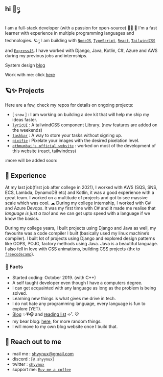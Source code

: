 ## hi 🎀༘

I am a full-stack developer (with a passion for open-source) 🫶🏽 🌷  I'm a fast learner with experience in multiple programming languages and technologies. 🪐༘ I am building with [`NodeJS`](https://nodejs.org/en/about), [`TypeScript`](https://www.typescriptlang.org/docs/), [` React `](https://react.dev/), [` TailwindCSS `](https://tailwindcss.com/) and [` ExpressJS `](https://expressjs.com/). 
I have worked with Django, Java, Kotlin, C#, Azure and AWS during my previous jobs and internships.

System design [blog](http://tinyurl.com/sys-dsn)

Work with me: click [here](https://www.shyynux.xyz/work)

## 🪐✨ Projects

Here are a few, check my repos for details on ongoing projects:
- [ `snow` ] : I am working on building a dev kit that will help me ship my ideas faster. 
- [`lyricUI`](https://lyricui.com/) : A tailwindCSS component Library. (new features are added on the weekends)
- [`taskbar`](https://taskbar-gamma.vercel.app/) : A way to store your tasks without signing up.
- [`pixifie`](https://pixifie.xyz) : Pixelate your images with the desired pixelation level.
- [`ethmumbai's official website`](https://ethmumbai.in/) : worked on most of the development of this website (react, tailwindcss)

:more will be added soon:

## 🧸 Experience

At my last job(first job after college in 2021), I worked with AWS (SQS, SNS, ECS, Lambda, DynamoDB etc) and Kotlin, it was a good experience with a great team. I worked on a multitude of projects and got to see massive scale which was cool. ☁︎ During my college internship, I worked with C# and Azure Devops. It was my first time with C# and it made me realise that _language is just a tool_ and we can get upto speed with a language if we know the basics.

During my college years, I built projects using Django and Java as well, my favourite was a code compiler I built (basically used my linux machine’s compiler). I built lot of projects using Django and explored design patterns like OOPS, POJO, factory methods using Java. Java is a beautiful language. I also fell in love with CSS animations, building CSS projects (thx to [`freecodecamp`](https://www.freecodecamp.org/)).

### 🌷 Facts 

- Started coding: October 2019. (with C++)
- A self taught developer even though I have a computers degree.
- I can get acquainted with any language as long as the problem is being solved.
- Learning new things is what gives me drive in tech.
- I do not hate any programming language, every language is fun to explore (YET).
- [Blog](https://dev.to/shyynux) ✨💗🎧 and [reading list](https://shyynux.github.io/reading-list/) ⊹˚. ♡
- my bear blog: [here](https://shyynux.bearblog.dev), for more random things.
- I will move to my own blog website once I build that.


## 💌 Reach out to me 

- mail me : shyynux@gmail.com
- discord : [`@.shyynux`]
- twitter : [`shyynux`](https://twitter.com/shyynux)
- support me: [`Buy me a coffee`](https://www.buymeacoffee.com/shyynux)

